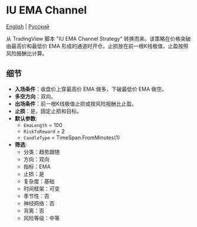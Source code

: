 # IU EMA Channel
[English](README.md) | [Русский](README_ru.md)

从 TradingView 脚本 "IU EMA Channel Strategy" 转换而来。该策略在价格突破由最高价和最低价 EMA 形成的通道时开仓。止损放在前一根K线极值，止盈按照风险报酬比计算。

## 细节

- **入场条件**：收盘价上穿最高价 EMA 做多，下破最低价 EMA 做空。
- **多空方向**：双向。
- **出场条件**：前一根K线极值止损或按风险报酬比止盈。
- **止损**：是，固定止损和目标。
- **默认参数**:
  - `EmaLength` = 100
  - `RiskToReward` = 2
  - `CandleType` = TimeSpan.FromMinutes(1)
- **筛选**:
  - 分类：趋势跟随
  - 方向：双向
  - 指标：EMA
  - 止损：是
  - 复杂度：基础
  - 时间框架：可变
  - 季节性：否
  - 神经网络：否
  - 背离：否
  - 风险等级：中等
